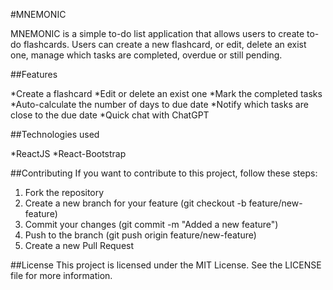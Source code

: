 #MNEMONIC

MNEMONIC is a simple to-do list application that allows users to create to-do flashcards. Users can create a new flashcard, or edit, delete an exist one, manage which tasks are completed, overdue or still pending.

##Features

*Create a flashcard
*Edit or delete an exist one
*Mark the completed tasks
*Auto-calculate the number of days to due date
*Notify which tasks are close to the due date
*Quick chat with ChatGPT

##Technologies used

*ReactJS
*React-Bootstrap

##Contributing
If you want to contribute to this project, follow these steps:

1. Fork the repository
2. Create a new branch for your feature (git checkout -b feature/new-feature)
3. Commit your changes (git commit -m "Added a new feature")
4. Push to the branch (git push origin feature/new-feature)
5. Create a new Pull Request

##License
This project is licensed under the MIT License. See the LICENSE file for more information.
